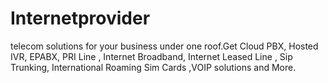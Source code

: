 # Internetprovider
telecom solutions for your business under one roof.Get Cloud PBX, Hosted IVR, EPABX, PRI Line , Internet Broadband, Internet Leased Line , Sip Trunking, International Roaming Sim  Cards ,VOIP solutions and More. 
